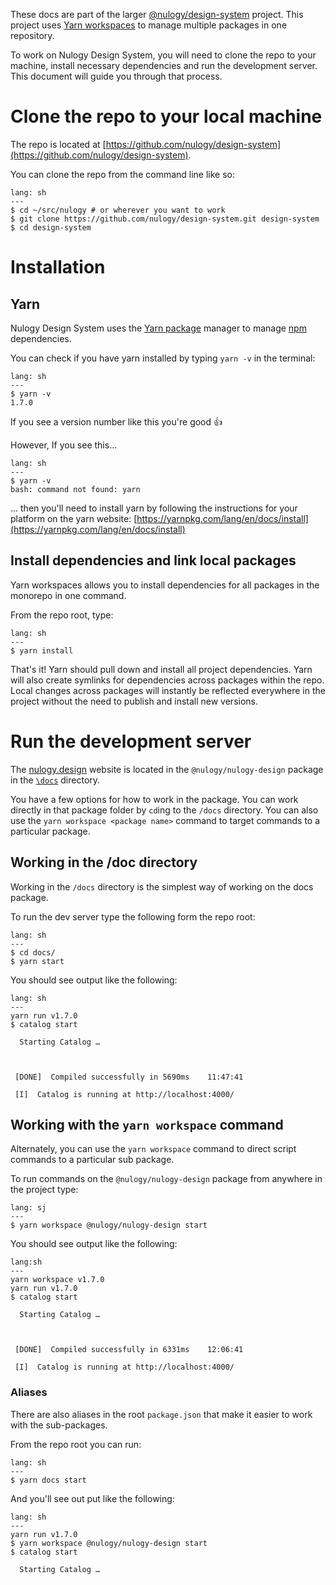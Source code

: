These docs are part of the larger [@nulogy/design-system](https://github.com/nulogy/design-system) project. This project uses [Yarn workspaces](https://yarnpkg.com/lang/en/docs/workspaces/) to manage multiple packages in one repository.

To work on Nulogy Design System, you will need to clone the repo to your machine, install necessary dependencies and run the development server. This document will guide you through that process.

# Clone the repo to your local machine

The repo is located at [https://github.com/nulogy/design-system](https://github.com/nulogy/design-system). 

You can clone the repo from the command line like so:

```code
lang: sh
---
$ cd ~/src/nulogy # or wherever you want to work
$ git clone https://github.com/nulogy/design-system.git design-system
$ cd design-system
```

# Installation

## Yarn

Nulogy Design System uses the [Yarn package](https://yarnpkg.com/) manager to manage [npm](https://www.npmjs.com/) dependencies. 

You can check if you have yarn installed by typing `yarn -v` in the terminal: 


```code
lang: sh
---
$ yarn -v
1.7.0 
```

If you see a version number like this you're good 👍

However, If you see this... 

```code
lang: sh
---
$ yarn -v
bash: command not found: yarn 
```

 ... then you'll need to install yarn by following the instructions for your platform on the yarn website: [https://yarnpkg.com/lang/en/docs/install](https://yarnpkg.com/lang/en/docs/install)

## Install dependencies and link local packages

Yarn workspaces allows you to install dependencies for all packages in the monorepo in one command.

From the repo root, type:

```code
lang: sh
---
$ yarn install
```

That's it! Yarn should pull down and install all project dependencies. Yarn will also create symlinks for dependencies across packages within the repo. Local changes across packages will instantly be reflected everywhere in the project without the need to publish and install new versions.

# Run the development server

The [nulogy.design](http://nulgoy.design) website is located in the `@nulogy/nulogy-design` package in the [`\docs`](https://github.com/nulogy/design-system/tree/master/docs) directory. 

You have a few options for how to work in the package. You can work directly in that package folder by `cd`ing to the `/docs` directory. You can also use the `yarn workspace <package name>` command to target commands to a particular package.

## Working in the /doc directory

Working in the `/docs` directory is the simplest way of working on the docs package. 

To run the dev server type the following form the repo root:

```code
lang: sh
---
$ cd docs/
$ yarn start
```

You should see output like the following:

```code
lang: sh
---
yarn run v1.7.0
$ catalog start

  Starting Catalog …



 [DONE]  Compiled successfully in 5690ms    11:47:41

 [I]  Catalog is running at http://localhost:4000/
```

## Working with the `yarn workspace` command

Alternately, you can use the `yarn workspace` command to direct script commands to a particular sub package. 

To run commands on the `@nulogy/nulogy-design` package from anywhere in the project type:

```code
lang: sj
---
$ yarn workspace @nulogy/nulogy-design start
```

You should see output like the following:

```code
lang:sh
---
yarn workspace v1.7.0
yarn run v1.7.0
$ catalog start

  Starting Catalog …



 [DONE]  Compiled successfully in 6331ms    12:06:41

 [I]  Catalog is running at http://localhost:4000/
 ```

### Aliases

There are also aliases in the root `package.json` that make it easier to work with the sub-packages. 

From the repo root you can run:

```code
lang: sh
---
$ yarn docs start
```

And you'll see out put like the following:

```code
lang: sh
---
yarn run v1.7.0
$ yarn workspace @nulogy/nulogy-design start
$ catalog start

  Starting Catalog …
```



